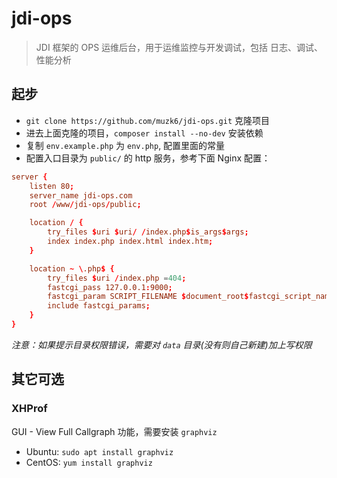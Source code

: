 # jdi-ops
> JDI 框架的 OPS 运维后台，用于运维监控与开发调试，包括 日志、调试、性能分析

## 起步

- `git clone https://github.com/muzk6/jdi-ops.git` 克隆项目
- 进去上面克隆的项目，`composer install --no-dev` 安装依赖
- 复制 `env.example.php` 为 `env.php`, 配置里面的常量
- 配置入口目录为 `public/` 的 http 服务，参考下面 Nginx 配置：

```conf
server {
    listen 80;
    server_name jdi-ops.com
    root /www/jdi-ops/public;

    location / {
        try_files $uri $uri/ /index.php$is_args$args;
        index index.php index.html index.htm;
    }

    location ~ \.php$ {
        try_files $uri /index.php =404;
        fastcgi_pass 127.0.0.1:9000;
        fastcgi_param SCRIPT_FILENAME $document_root$fastcgi_script_name;
        include fastcgi_params;
    }
}
```

*注意：如果提示目录权限错误，需要对 `data` 目录(没有则自己新建)加上写权限*

## 其它可选

### XHProf

GUI - View Full Callgraph 功能，需要安装 `graphviz`

- Ubuntu: `sudo apt install graphviz`
- CentOS: `yum install graphviz`